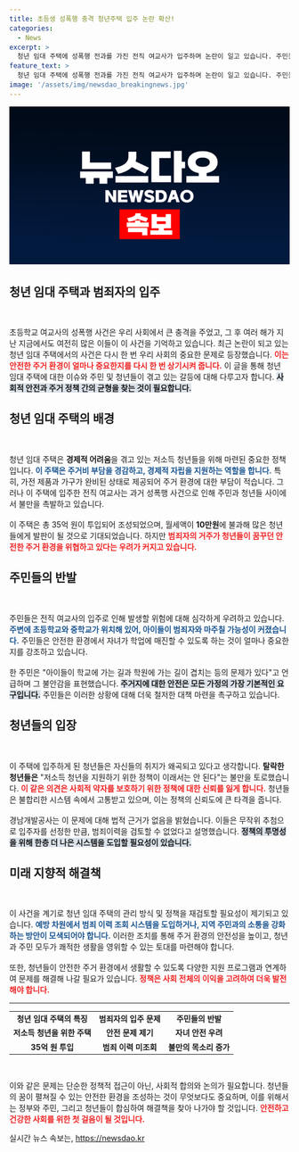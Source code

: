 ```yaml
---
title: 초등생 성폭행 충격 청년주택 입주 논란 확산!
categories:
  - News
excerpt: >
  청년 임대 주택에 성폭행 전과를 가진 전직 여교사가 입주하며 논란이 일고 있습니다. 주민들과 탈락 청년들의 반발 속, 이 사업의 취지가 과연 올바른지 다시금 질문이 제기됩니다.
feature_text: >
  청년 임대 주택에 성폭행 전과를 가진 전직 여교사가 입주하며 논란이 일고 있습니다. 주민들과 탈락 청년들의 반발 속, 이 사업의 취지가 과연 올바른지 다시금 질문이 제기됩니다.
image: '/assets/img/newsdao_breakingnews.jpg'
---
```


<p><img src="/assets/img/newsdao_breakingnews.jpg" alt="koreaapp 속보" /></p>

<h2 data-ke-size="size26">청년 임대 주택과 범죄자의 입주</h2>

<p data-ke-size="size16">&nbsp;</p>

<p>초등학교 여교사의 성폭행 사건은 우리 사회에서 큰 충격을 주었고, 그 후 여러 해가 지난 지금에서도 여전히 많은 이들이 이 사건을 기억하고 있습니다. 최근 논란이 되고 있는 청년 임대 주택에서의 사건은 다시 한 번 우리 사회의 중요한 문제로 등장했습니다. <b><span style="color: #ee2323;">이는 안전한 주거 환경이 얼마나 중요한지를 다시 한 번 상기시켜 줍니다.</span></b> 이 글을 통해 청년 임대 주택에 대한 이슈와 주민 및 청년들이 겪고 있는 갈등에 대해 다루고자 합니다. <b><span style="background-color: #21538527;">사회적 안전과 주거 정책 간의 균형을 찾는 것이 필요합니다.</span></b> </p>

<h2 data-ke-size="size26">청년 임대 주택의 배경</h2>

<p data-ke-size="size16">&nbsp;</p>

<p>청년 임대 주택은 <b>경제적 어려움</b>을 겪고 있는 저소득 청년들을 위해 마련된 중요한 정책입니다. <b><span style="color: #1a5490;">이 주택은 주거비 부담을 경감하고, 경제적 자립을 지원하는 역할을 합니다.</span></b> 특히, 가전 제품과 가구가 완비된 상태로 제공되어 주거 환경에 대한 부담이 적습니다. 그러나 이 주택에 입주한 전직 여교사는 과거 성폭행 사건으로 인해 주민과 청년들 사이에서 불만을 촉발하고 있습니다.<br><br> 이 주택은 총 35억 원이 투입되어 조성되었으며, 월세액이 <strong>10만원</strong>에 불과해 많은 청년들에게 발판이 될 것으로 기대되었습니다. 하지만 <b><span style="color: #ee2323;">범죄자의 거주가 청년들이 꿈꾸던 안전한 주거 환경을 위협하고 있다는 우려가 커지고 있습니다.</span></b></p>

<h2 data-ke-size="size26">주민들의 반발</h2>

<p data-ke-size="size16">&nbsp;</p>

<p>주민들은 전직 여교사의 입주로 인해 발생할 위험에 대해 심각하게 우려하고 있습니다. <b><span style="color: #1a5490;">주변에 초등학교와 중학교가 위치해 있어, 아이들이 범죄자와 마주칠 가능성이 커졌습니다.</span></b> 주민들은 안전한 환경에서 자녀가 학업에 매진할 수 있도록 하는 것이 얼마나 중요한지를 강조하고 있습니다.<br><br> 한 주민은 "아이들이 학교에 가는 길과 학원에 가는 길이 겹치는 등의 문제가 있다"고 언급하며 그 불안감을 표현했습니다. <b><span style="background-color: #21538527;">주거지에 대한 안전은 모든 가정의 가장 기본적인 요구입니다.</span></b> 주민들은 이러한 상황에 대해 더욱 철저한 대책 마련을 촉구하고 있습니다. </p>

<h2 data-ke-size="size26">청년들의 입장</h2>

<p data-ke-size="size16">&nbsp;</p>

<p>이 주택에 입주하게 된 청년들은 자신들의 취지가 왜곡되고 있다고 생각합니다. <b>탈락한 청년들은</b> "저소득 청년을 지원하기 위한 정책이 이래서는 안 된다"는 불만을 토로했습니다. <b><span style="color: #ee2323;">이 같은 의견은 사회적 약자를 보호하기 위한 정책에 대한 신뢰를 잃게 합니다.</span></b> 청년들은 불합리한 시스템 속에서 고통받고 있으며, 이는 정책의 신뢰도에 큰 타격을 줍니다. <br><br> 경남개발공사는 이 문제에 대해 법적 근거가 없음을 밝혔습니다. 이들은 무작위 추첨으로 입주자를 선정한 만큼, 범죄이력을 검토할 수 없었다고 설명했습니다. <b><span style="background-color: #21538527;">정책의 투명성을 위해 한층 더 나은 시스템을 도입할 필요성이 있습니다.</span></b> </p>

<h2 data-ke-size="size26">미래 지향적 해결책</h2>

<p data-ke-size="size16">&nbsp;</p>

<p>이 사건을 계기로 청년 임대 주택의 관리 방식 및 정책을 재검토할 필요성이 제기되고 있습니다. <b><span style="color: #1a5490;">예방 차원에서 범죄 이력 조회 시스템을 도입하거나, 지역 주민과의 소통을 강화하는 방안이 모색되어야 합니다.</span></b> 이러한 조치를 통해 주거 환경의 안전성을 높이고, 청년과 주민 모두가 쾌적한 생활을 영위할 수 있는 토대를 마련해야 합니다.<br><br> 또한, 청년들이 안전한 주거 환경에서 생활할 수 있도록 다양한 지원 프로그램과 연계하여 문제를 해결해 나갈 필요가 있습니다. <b><span style="color: #ee2323;">정책은 사회 전체의 이익을 고려하여 더욱 발전해야 합니다.</span></b> </p>

<hr>

<table style="width: 100%; text-align: center;">
    <tr>
        <td style="text-align: center; height: 17px;"><b>청년 임대 주택의 특징</b></td>
        <td style="text-align: center; height: 17px;"><b>범죄자의 입주 문제</b></td>
        <td style="text-align: center; height: 17px;"><b>주민들의 반발</b></td>
    </tr>
    <tr>
        <td style="text-align: center; height: 17px;"><b>저소득 청년을 위한 주택</b></td>
        <td style="text-align: center; height: 17px;"><b>안전 문제 제기</b></td>
        <td style="text-align: center; height: 17px;"><b>자녀 안전 우려</b></td>
    </tr>
    <tr>
        <td style="text-align: center; height: 17px;"><b>35억 원 투입</b></td>
        <td style="text-align: center; height: 17px;"><b>범죄 이력 미조회</b></td>
        <td style="text-align: center; height: 17px;"><b>불만의 목소리 증가</b></td>
    </tr>
</table>

<p data-ke-size="size16">&nbsp;</p>

<p>이와 같은 문제는 단순한 정책적 접근이 아닌, 사회적 합의와 논의가 필요합니다. 청년들의 꿈이 펼쳐질 수 있는 안전한 환경을 조성하는 것이 무엇보다도 중요하며, 이를 위해서는 정부와 주민, 그리고 청년들이 합심하여 해결책을 찾아 나가야 할 것입니다. <b><span style="color: #ee2323;">안전하고 건강한 사회를 위한 첫 걸음이 될 것입니다.</span></b></p>
실시간 뉴스 속보는, <a href="https://newsdao.kr" rel="dofollow">https://newsdao.kr</a>



